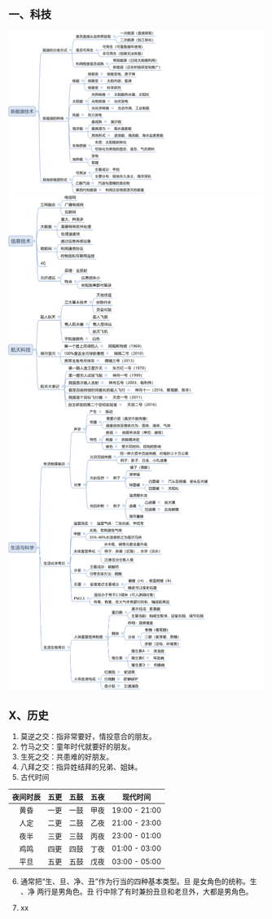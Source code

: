 ## 一、科技
![img](img/Xnip2019-05-30_11-54-38.jpg)
![img](img/Xnip2019-05-30_11-58-20.jpg)
![img](img/Xnip2019-05-30_12-00-24.jpg)
![img](img/Xnip2019-05-30_12-01-39.jpg)

## X、历史
1. 莫逆之交：指非常要好，情投意合的朋友。
2. 竹马之交：童年时代就要好的朋友。
3. 生死之交：共患难的好朋友。
4. 八拜之交：指异姓结拜的兄弟、姐妹。
5. 古代时间

| 夜间时辰 | 五更  | 五鼓  | 五夜  |   现代时间    |
| :------: | :---: | :---: | :---: | :-----------: |
|   黄昏   | 一更  | 一鼓  | 甲夜  | 19:00 - 21:00 |
|   人定   | 二更  | 二鼓  | 乙夜  | 21:00 - 23:00 |
|   夜半   | 三更  | 三鼓  | 丙夜  | 23:00 - 01:00 |
|   鸡鸣   | 四更  | 四鼓  | 丁夜  | 01:00 - 03:00 |
|   平旦   | 五更  | 五鼓  | 戊夜  | 03:00 - 05:00 |

6. 通常把“生、旦、净、丑”作为行当的四种基本类型。旦 是女角色的统称。生 、净 两行是男角色。丑 行中除了有时兼扮丑旦和老旦外，大都是男角色。

7. xx 